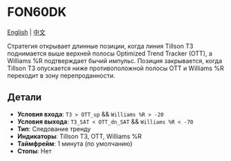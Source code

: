 # FON60DK
[English](README.md) | [中文](README_cn.md)

Стратегия открывает длинные позиции, когда линия Tillson T3 поднимается выше верхней полосы Optimized Trend Tracker (OTT), а Williams %R подтверждает бычий импульс. Позиция закрывается, когда Tillson T3 опускается ниже противоположной полосы OTT и Williams %R переходит в зону перепроданности.

## Детали

- **Условия входа**: `T3 > OTT_up` && `Williams %R > -20`
- **Условия выхода**: `T3_SAT < OTT_dn_SAT` && `Williams %R < -70`
- **Тип**: Следование тренду
- **Индикаторы**: Tillson T3, OTT, Williams %R
- **Таймфрейм**: 1 минута (по умолчанию)
- **Стопы**: Нет
